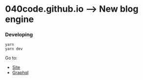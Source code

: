 # 040code.github.io --> New blog engine

### Developing

```
yarn 
yarn dev
```

Go to: 
- [Site](http://localhost:8000)
- [Graphql](http://localhost:8000/___graphql)

